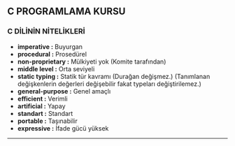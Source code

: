 ## C PROGRAMLAMA KURSU

### C DİLİNİN NİTELİKLERİ

* **imperative :** Buyurgan
* **procedural :** Prosedürel
* **non-proprietary :** Mülkiyeti yok (Komite tarafından)
* **middle level :** Orta seviyeli
* **static typing :** Statik tür kavramı (Durağan değişmez.) (Tanımlanan değişkenlerin değerleri değişebilir fakat typeları değiştirilemez.)
* **general-purpose :** Genel amaçlı
* **efficient :** Verimli
* **artificial :** Yapay
* **standart :** Standart
* **portable :** Taşınabilir
* **expressive :** İfade gücü yüksek
-------------------------------------------------------------------------------------------------------------------------------------------------------------------------------------------------------
